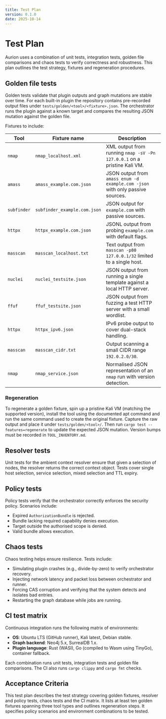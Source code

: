 ```yaml
---
title: Test Plan
version: 0.1.0
date: 2025-10-14
---
```

# Test Plan

Aurion uses a combination of unit tests, integration tests, golden file comparisons and chaos tests to verify correctness and robustness.  This plan outlines the test strategy, fixtures and regeneration procedures.

## Golden file tests

Golden tests validate that plugin outputs and graph mutations are stable over time.  For each built-in plugin the repository contains pre-recorded output files under `tests/golden/<tool>/<fixture>.json`.  The orchestrator runs the plugin against a known target and compares the resulting JSON mutation against the golden file.

Fixtures to include:

| Tool | Fixture name | Description |
|------|--------------|-------------|
| `nmap` | `nmap_localhost.xml` | XML output from running `nmap -sV -Pn 127.0.0.1` on a pristine Kali VM. |
| `amass` | `amass_example.com.json` | JSON output from `amass enum -d example.com -json` with only passive sources. |
| `subfinder` | `subfinder_example.com.json` | JSON output for `example.com` with passive sources. |
| `httpx` | `httpx_example.com.json` | JSONL output from probing `example.com` with default flags. |
| `masscan` | `masscan_localhost.txt` | Text output from `masscan -p80 127.0.0.1/32` limited to a single host. |
| `nuclei` | `nuclei_testsite.json` | JSON output from running a single template against a local HTTP server. |
| `ffuf` | `ffuf_testsite.json` | JSON output from fuzzing a test HTTP server with a small wordlist. |
| `httpx` | `httpx_ipv6.json` | IPv6 probe output to cover dual-stack handling. |
| `masscan` | `masscan_cidr.txt` | Output scanning a small CIDR range `192.0.2.0/30`. |
| `nmap` | `nmap_service.json` | Normalised JSON representation of an `nmap` run with version detection. |

### Regeneration

To regenerate a golden fixture, spin up a pristine Kali VM (matching the supported version), install the tool using the documented apt command and run the same command used to create the original fixture.  Capture the raw output and place it under `tests/golden/<tool>/`.  Then run `cargo test --features=regenerate` to update the expected JSON mutation.  Version bumps must be recorded in `TOOL_INVENTORY.md`.

## Resolver tests

Unit tests for the ambient context resolver ensure that given a selection of nodes, the resolver returns the correct context object.  Tests cover single host selection, service selection, mixed selection and TTL expiry.

## Policy tests

Policy tests verify that the orchestrator correctly enforces the security policy.  Scenarios include:

- Expired `AuthorizationBundle` is rejected.
- Bundle lacking required capability denies execution.
- Target outside the authorised scope is denied.
- Valid bundle allows execution.

## Chaos tests

Chaos testing helps ensure resilience.  Tests include:

- Simulating plugin crashes (e.g., divide-by-zero) to verify orchestrator recovery.
- Injecting network latency and packet loss between orchestrator and runner.
- Forcing CAS corruption and verifying that the system detects and isolates bad entries.
- Restarting the graph database while jobs are running.

## CI test matrix

Continuous integration runs the following matrix of environments:

- **OS**: Ubuntu LTS (GitHub runner), Kali latest, Debian stable.
- **Graph backend**: Neo4j 5.x, SurrealDB 1.x.
- **Plugin language**: Rust (WASI), Go (compiled to Wasm using TinyGo), container fallback.

Each combination runs unit tests, integration tests and golden file comparisons.  The CI also runs `cargo clippy` and `cargo fmt` checks.

## Acceptance Criteria

This test plan describes the test strategy covering golden fixtures, resolver and policy tests, chaos tests and the CI matrix.  It lists at least ten golden fixtures spanning three tool types and outlines regeneration steps.  It specifies policy scenarios and environment combinations to be tested.